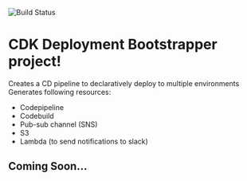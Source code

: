 ![Build Status](https://github.com/whimzyLive/doostrapper/workflows/ci/badge.svg)

# CDK Deployment Bootstrapper project!

Creates a CD pipeline to declaratively deploy to multiple environments
Generates following resources:
-  Codepipeline
-  Codebuild
-  Pub-sub channel (SNS) 
-  S3
-  Lambda (to send notifications to slack)

## Coming Soon...
